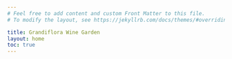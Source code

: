 ```yaml
---
# Feel free to add content and custom Front Matter to this file.
# To modify the layout, see https://jekyllrb.com/docs/themes/#overriding-theme-defaults

title: Grandiflora Wine Garden
layout: home
toc: true
---
```

